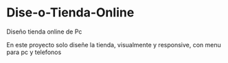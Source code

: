 # Dise-o-Tienda-Online

Diseño tienda online de Pc

En este proyecto solo diseñe la tienda, visualmente y responsive, con menu para pc y telefonos
